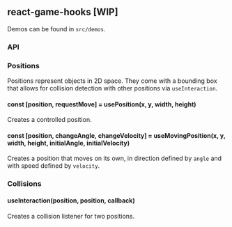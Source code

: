 ## react-game-hooks [WIP]

Demos can be found in `src/demos`.

### API

### Positions

Positions represent objects in 2D space. They come with a bounding box that allows for collision detection with other positions via `useInteraction`.

#### const [position, requestMove] = usePosition(x, y, width, height)

Creates a controlled position.

#### const [position, changeAngle, changeVelocity] = useMovingPosition(x, y, width, height, initialAngle, initialVelocity)

Creates a position that moves on its own, in direction defined by `angle` and with speed defined by `velocity`.

### Collisions

#### useInteraction(position, position, callback)

Creates a collision listener for two positions.

